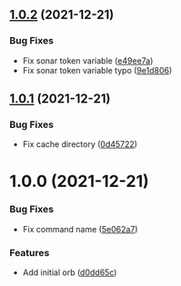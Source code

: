 ## [1.0.2](https://github.com/trustedshops-public/circleci-orb-sonarcloud/compare/1.0.1...1.0.2) (2021-12-21)


### Bug Fixes

* Fix sonar token variable ([e49ee7a](https://github.com/trustedshops-public/circleci-orb-sonarcloud/commit/e49ee7ac98e7ec541d50f3f1442e5c76aa484a50))
* Fix sonar token variable typo ([9e1d806](https://github.com/trustedshops-public/circleci-orb-sonarcloud/commit/9e1d8066788ab60e35789fe4b16b70ce35e30427))

## [1.0.1](https://github.com/trustedshops-public/circleci-orb-sonarcloud/compare/1.0.0...1.0.1) (2021-12-21)


### Bug Fixes

* Fix cache directory ([0d45722](https://github.com/trustedshops-public/circleci-orb-sonarcloud/commit/0d4572229633199eb949d7bb53974c76e345b93a))

# 1.0.0 (2021-12-21)


### Bug Fixes

* Fix command name ([5e062a7](https://github.com/trustedshops-public/circleci-orb-sonarcloud/commit/5e062a740408a4bdbbd3d71cb0aeb81ee03f9f38))


### Features

* Add initial orb ([d0dd65c](https://github.com/trustedshops-public/circleci-orb-sonarcloud/commit/d0dd65c74e02873c8c51248620dc1b6bac975a89))
